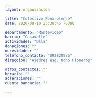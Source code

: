 ```yaml
---
layout: organizacion

title: "Colectivo Peñarolense"
date: 2020-08-10 23:30:45 -0300

departamento: "Montevideo"
barrio: "Casavalle"
actividades: "Olla"
donaciones: ""
necesidades: ""
telefono_contacto: "092820975"
direccion: "Ajedrez esq. Ocho Pioneros"

otros_contactos: ""
horario: ""
aclaraciones: ""
cuenta_bancaria: ""

---
```

